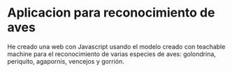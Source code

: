 # Aplicacion para reconocimiento de aves
He creado una web con Javascript usando el modelo creado con teachable machine para el reconocimiento de varias especies de aves: golondrina, periquito, agapornis, vencejos y gorrión.
